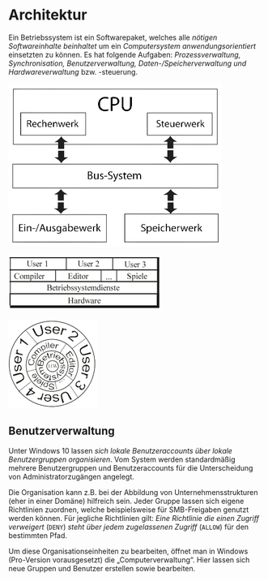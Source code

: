 # Architektur
Ein Betriebssystem ist ein Softwarepaket, welches alle *nötigen Softwareinhalte beinhaltet* um ein *Computersystem anwendungsorientiert* einsetzten zu können. Es hat folgende Aufgaben: *Prozessverwaltung, Synchronisation, Benutzerverwaltung, Daten-/Speicherverwaltung und Hardwareverwaltung* bzw. -steuerung.

![](../_Medien/Von_Neumann_Architektur.png)

![](../_Medien/Schichtenmodell.png)

![](../_Medien/Schalenmodell.png)

## Benutzerverwaltung
Unter Windows 10 lassen *sich lokale Benutzeraccounts über lokale Benutzergruppen organisieren*. Vom System werden standardmäßig mehrere Benutzergruppen und Benutzeraccounts für die Unterscheidung von Administratorzugängen angelegt.

Die Organisation kann z.B. bei der Abbildung von Unternehmensstrukturen (eher in einer Domäne) hilfreich sein. Jeder Gruppe lassen sich eigene Richtlinien zuordnen, welche beispielsweise für SMB-Freigaben genutzt werden können. Für jegliche Richtlinien gilt: *Eine Richtlinie die einen Zugriff verweigert* (`DENY`) *steht über jedem zugelassenen Zugriff* (`ALLOW`) für den bestimmten Pfad.

Um diese Organisationseinheiten zu bearbeiten, öffnet man in Windows (Pro-Version vorausgesetzt) die „Computerverwaltung“. Hier lassen sich neue Gruppen und Benutzer erstellen sowie bearbeiten.